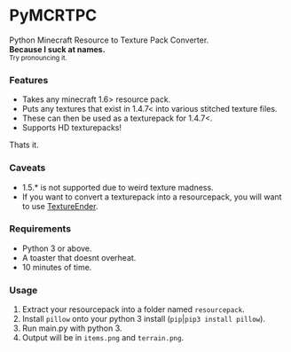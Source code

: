 # PyMCRTPC
Python Minecraft Resource to Texture Pack Converter.  
**Because I suck at names.**  
<sup>Try pronouncing it.</sup>

### Features
- Takes any minecraft 1.6> resource pack.
- Puts any textures that exist in 1.4.7< into various stitched texture files.
- These can then be used as a texturepack for 1.4.7<.  
- Supports HD texturepacks!

Thats it.

### Caveats
- 1.5.* is not supported due to weird texture madness.
- If you want to convert a texturepack into a resourcepack, you will want to use [TextureEnder](http://s3.amazonaws.com/Minecraft.Download/utilities/TextureEnder.jar).

### Requirements
- Python 3 or above.
- A toaster that doesnt overheat.
- 10 minutes of time.

### Usage
1. Extract your resourcepack into a folder named `resourcepack`.
2. Install `pillow` onto your python 3 install (`pip`|`pip3 install pillow`).
3. Run main.py with python 3.
4. Output will be in `items.png` and `terrain.png`.